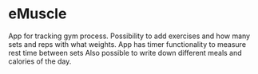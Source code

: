 # eMuscle

App for tracking gym process. Possibility to add exercises and how many sets and reps with what weights.
App has timer functionality to measure rest time between sets
Also possible to write down different meals and calories of the day.
